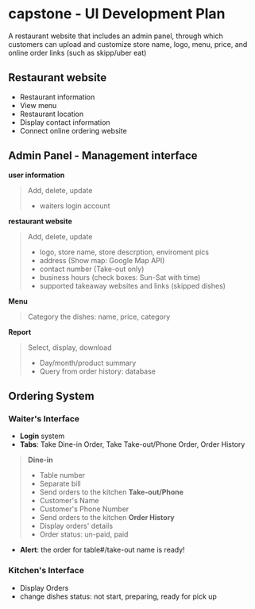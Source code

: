 # capstone - UI Development Plan
 A restaurant website that includes an admin panel, through which customers can upload and customize store name, logo, menu, price, and online order links (such as skipp/uber eat)

## Restaurant website 
- Restaurant information 
- View menu 
- Restaurant location 
- Display contact information 
- Connect online ordering website 

## Admin Panel - Management interface 
**user information** 
> Add, delete, update 
> - waiters login account

**restaurant website** 
> Add, delete, update 
> - logo, store name, store descrption, enviroment pics
> - address (Show map: Google Map API)
> - contact number (Take-out only)
> - business hours (check boxes: Sun-Sat with time)
> - supported takeaway websites and links (skipped dishes)
 
**Menu** 
> Category 
> the dishes: name, price, category

**Report** 
> Select, display, download
> - Day/month/product summary  
> - Query from order history: database

## Ordering System
### Waiter's Interface
- **Login** system 
- **Tabs**: Take Dine-in Order, Take Take-out/Phone Order, Order History
 > **Dine-in**
 > - Table number
 > - Separate bill
 > - Send orders to the kitchen 
 > **Take-out/Phone**
 > - Customer's Name
 > - Customer's Phone Number
 > - Send orders to the kitchen 
 > **Order History**
 > - Display orders' details 
 > - Order status: un-paid, paid
- **Alert**: the order for table#/take-out name is ready!

### Kitchen's Interface
- Display Orders
- change dishes status: not start, preparing, ready for pick up
